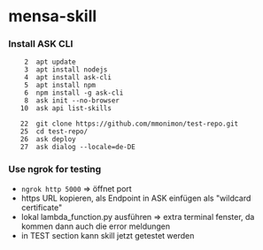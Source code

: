 # mensa-skill

### Install ASK CLI
```
    2  apt update
    3  apt install nodejs
    4  apt install ask-cli
    5  apt install npm
    6  npm install -g ask-cli
    8  ask init --no-browser
   10  ask api list-skills
   
   22  git clone https://github.com/mmonimon/test-repo.git
   25  cd test-repo/
   26  ask deploy
   27  ask dialog --locale=de-DE
```
### Use ngrok for testing
* `ngrok http 5000` => öffnet port
* https URL kopieren, als Endpoint in ASK einfügen als "wildcard certificate"
* lokal lambda_function.py ausführen => extra terminal fenster, da kommen dann auch die error meldungen
* in TEST section kann skill jetzt getestet werden
